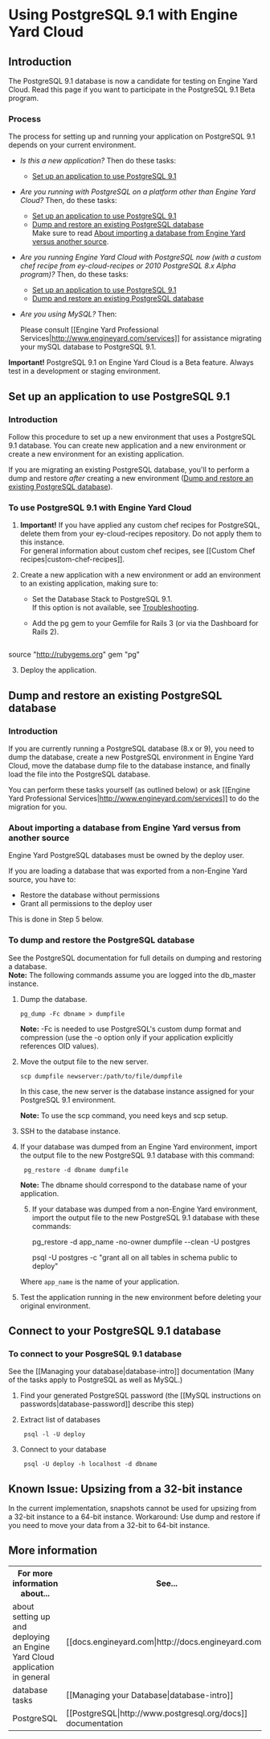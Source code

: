 # Using PostgreSQL 9.1 with Engine Yard Cloud

## Introduction

The PostgreSQL 9.1 database is now a candidate for testing on Engine Yard Cloud. Read this page if you want to participate in the PostgreSQL 9.1 Beta program.


### Process

The process for setting up and running your application on PostgreSQL 9.1 depends on your current environment.

* _Is this a new application?_ Then do these tasks:

   * [Set up an application to use PostgreSQL 9.1][3]  


* _Are you running with PostgreSQL on a platform other than Engine Yard Cloud?_ Then, do these tasks:  

    * [Set up an application to use PostgreSQL 9.1][3]  
    * [Dump and restore an existing PostgreSQL database][4]   
        Make sure to read [About importing a database from Engine Yard versus another source][12].

* _Are you running Engine Yard Cloud with PostgreSQL now (with a custom chef recipe from ey-cloud-recipes or 2010 PostgreSQL 8.x Alpha program)?_ Then, do these tasks:  

    * [Set up an application to use PostgreSQL 9.1][3]  
    * [Dump and restore an existing PostgreSQL database][4]

* _Are you using MySQL?_ Then:  

    Please consult [[Engine Yard Professional Services|http://www.engineyard.com/services]] for assistance migrating your mySQL database to PostgreSQL 9.1. 


**Important!** PostgreSQL 9.1 on Engine Yard Cloud is a Beta feature. Always test in a development or staging environment. 


<h2 id="topic3"> Set up an application to use PostgreSQL 9.1</h2>

### Introduction

Follow this procedure to set up a new environment that uses a PostgreSQL 9.1 database. You can create new application and a new environment or create a new environment for an existing application. 

If you are migrating an existing PostgreSQL database, you'll to perform a dump and restore _after_ creating a new environment ([Dump and restore an existing PostgreSQL database][3]).

### To use PostgreSQL 9.1 with Engine Yard Cloud

1. **Important!** If you have applied any custom chef recipes for PostgreSQL, delete them from your ey-cloud-recipes repository. Do not apply them to this instance.  
    For general information about custom chef recipes, see [[Custom Chef recipes|custom-chef-recipes]].

2. Create a new application with a new environment or add an environment to an existing application, making sure to:

    * Set the Database Stack to PostgreSQL 9.1.  
      If this option is not available, see [Troubleshooting][6].

    * Add the pg gem to your Gemfile for Rails 3 (or via the Dashboard for Rails 2).

      <pre>
source "http://rubygems.org"
gem "pg"</pre>
	
3. Deploy the application.



<h2 id="topic4"> Dump and restore an existing PostgreSQL database</h2>

### Introduction
If you are currently running a PostgreSQL database (8.x or 9), you need to dump the database, create a new PostgreSQL environment in Engine Yard Cloud, move the database dump file to the database instance, and finally load the file into the PostgreSQL database.  

You can perform these tasks yourself (as outlined below) or ask [[Engine Yard Professional Services|http://www.engineyard.com/services]] to do the migration for you.

<h3 id="topic12">About importing a database from Engine Yard versus from another source</h3>
Engine Yard PostgreSQL databases must be owned by the deploy user. 

If you are loading a database that was exported from a non-Engine Yard source, you have to:  

* Restore the database without permissions  
* Grant all permissions to the deploy user

This is done in Step 5 below. 

### To dump and restore the PostgreSQL database

See the PostgreSQL documentation for full details on dumping and restoring a database.  
**Note:** The following commands assume you are logged into the db_master instance.  

1.  Dump the database. 
		
		pg_dump -Fc dbname > dumpfile

    **Note:** -Fc is needed to use PostgreSQL's custom dump format and compression (use the -o option only if your application explicitly references OID values).  

2. 	Move the output file to the new server. 
	
		scp dumpfile newserver:/path/to/file/dumpfile
	

	In this case, the new server is the database instance assigned for your PostgreSQL 9.1 environment.
	
	**Note:** To use the scp command, you need keys and scp setup.
	 
3. SSH to the database instance.

4. If your database was dumped from an Engine Yard environment, import the output file to the new PostgreSQL 9.1 database with this command: 

		pg_restore -d dbname dumpfile
	
	**Note:** The dbname should correspond to the database name of your application.

	5. If your database was dumped from a non-Engine Yard environment, import the output file to the new PostgreSQL 9.1 database with these commands:

        pg_restore -d app_name -no-owner dumpfile --clean -U postgres

		psql -U postgres -c "grant all on all tables in schema public to deploy"
		
    Where `app_name` is the name of your application.

6. Test the application running in the new environment before deleting your original environment.



<h2 id="topic8">Connect to your PostgreSQL 9.1 database </h2>

### To connect to your PosgreSQL 9.1 database
See the [[Managing your database|database-intro]] documentation (Many of the tasks apply to PostgreSQL as well as MySQL.)

1. Find your generated PostgreSQL password (the [[MySQL instructions on passwords|database-password]] describe this step)

2. Extract list of databases
				
		psql -l -U deploy

3. Connect to your database 
		
		psql -U deploy -h localhost -d dbname



<h2 id="topic7"> Known Issue: Upsizing from a 32-bit instance</h2>

In the current implementation, snapshots cannot be used for upsizing from a 32-bit instance to a 64-bit instance. Workaround: Use dump and restore if you need to move your data from a 32-bit to 64-bit instance.   

<!-- * Extensions for the PostgreSQL 9.1 server are not yet available in custom recipes (but they are coming soon). -->




<h2 id="topic5"> More information</h2>

<table>
  <tr>
    <th>For more information about...</th><th>See...</th>
  </tr>
  <tr>
    <td>about setting up and deploying an Engine Yard Cloud application in general</td><td>[[docs.engineyard.com|http://docs.engineyard.com]] </td>
  </tr>
<tr>
    <td>database tasks</td><td>[[Managing your Database|database-intro]]</td>
  </tr>
<tr>
    <td>PostgreSQL</td><td>[[PostgreSQL|http://www.postgresql.org/docs]] documentation </td>
  </tr>
</table>





[1]: #topic1        "topic1"
[2]: #topic2        "topic2"
[3]: #topic3        "topic3"
[4]: #topic4        "topic4"
[5]: #topic5        "topic5"
[6]: #topic6        "topic6"
[7]: #topic7        "topic7"
[8]: #topic8        "topic8"
[9]: #topic9        "topic9"
[10]: #topic10      "topic10"
[11]: #topic11      "topic11"
[12]: #topic12       "topic12"
[13]: #topic13       "topic13"

